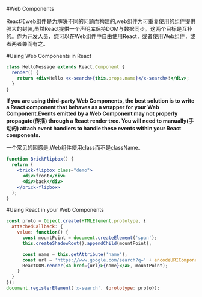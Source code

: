 #Web Components

React和web组件是为解决不同的问题而构建的,web组件为可重复使用的组件提供强大的封装,虽然React提供一个声明库保持DOM与数据同步。这两个目标是互补的。作为开发人员，您可以在Web组件中自由使用React，或者使用Web组件，或者两者兼而有之。

#Using Web Components in React

```jsx harmony
class HelloMessage extends React.Component {
  render() {
    return <div>Hello <x-search>{this.props.name}</x-search>!</div>;
  }
}
```

**If you are using third-party Web Components, the best solution is to write a React component that behaves as a wrapper for your Web Component.Events emitted by a Web Component may not properly propagate(传播) through a React render tree. You will need to manually(手动的) attach event handlers to handle these events within your React components.**

一个常见的困惑是,Web组件使用class而不是className。

```jsx harmony
function BrickFlipbox() {
  return (
    <brick-flipbox class="demo">
      <div>front</div>
      <div>back</div>
    </brick-flipbox>
  );
}
```

#Using React in your Web Components

```jsx harmony
const proto = Object.create(HTMLElement.prototype, {
  attachedCallback: {
    value: function() {
      const mountPoint = document.createElement('span');
      this.createShadowRoot().appendChild(mountPoint);

      const name = this.getAttribute('name');
      const url = 'https://www.google.com/search?q=' + encodeURIComponent(name);
      ReactDOM.render(<a href={url}>{name}</a>, mountPoint);
    }
  }
});
document.registerElement('x-search', {prototype: proto});
```